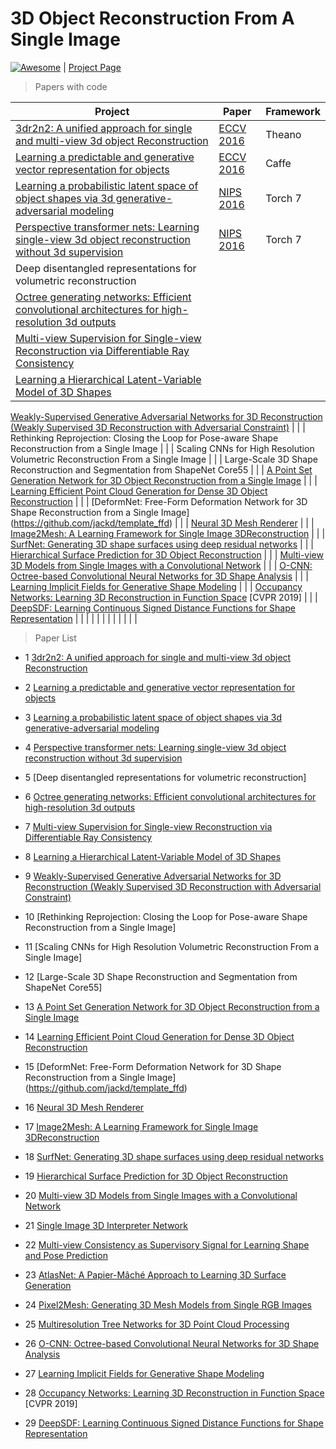 # 3D Object Reconstruction From A Single Image

<a href="https://github.com/sindresorhus/awesome"><img src="https://cdn.rawgit.com/sindresorhus/awesome/d7305f38d29fed78fa85652e3a63e154dd8e8829/media/badge.svg" alt="Awesome"/></a> | [Project Page](https://wkqscut.github.io/3d-reconstrution/)

>Papers with code 

| Project | Paper | Framework
| ---  | --- | --- |
|[3dr2n2: A unified approach for single and multi-view 3d object Reconstruction](https://github.com/chrischoy/3D-R2N2) | [ECCV 2016](https://arxiv.org/abs/1604.00449) | Theano |
[Learning a predictable and generative vector representation for objects](https://github.com/rohitgirdhar/GenerativePredictableVoxels) | [ECCV 2016](https://arxiv.org/abs/1603.08637) | Caffe |
[Learning a probabilistic latent space of object shapes via 3d generative-adversarial modeling](https://github.com/zck119/3dgan-release) | [NIPS 2016](http://3dgan.csail.mit.edu/papers/3dgan_nips.pdf) | Torch 7 |
[Perspective transformer nets: Learning single-view 3d object reconstruction without 3d supervision](https://github.com/xcyan/nips16_PTN) | [NIPS 2016](https://papers.nips.cc/paper/6206-perspective-transformer-nets-learning-single-view-3d-object-reconstruction-without-3d-supervision.pdf) | Torch 7 |
Deep disentangled representations for volumetric reconstruction | | |
[Octree generating networks: Efficient convolutional architectures for high-resolution 3d outputs](https://github.com/lmb-freiburg/ogn) | []() | []()|
[Multi-view Supervision for Single-view Reconstruction via Differentiable Ray Consistency](https://github.com/shubhtuls/drc) | []() | []() |
[Learning a Hierarchical Latent-Variable Model of 3D Shapes](https://github.com/lorenmt/vsl) | []() | []() |
[Weakly-Supervised Generative Adversarial Networks for 3D Reconstruction
(Weakly Supervised 3D Reconstruction with Adversarial Constraint)](https://github.com/jgwak/McRecon) | []() | []() |
Rethinking Reprojection: Closing the Loop for Pose-aware Shape Reconstruction from a Single Image | []() | []() |
Scaling CNNs for High Resolution Volumetric Reconstruction From a Single Image | []() | []() |
Large-Scale 3D Shape Reconstruction and Segmentation from ShapeNet Core55 | []() | []() |
[A Point Set Generation Network for 3D Object Reconstruction from a Single Image](https://github.com/fanhqme/PointSetGeneration)  | []() | []() |
[Learning Efficient Point Cloud Generation for Dense 3D Object Reconstruction](https://github.com/ericlin79119/3D-point-cloud-generation) | []() | []() |
[DeformNet: Free-Form Deformation Network for 3D Shape Reconstruction from a Single Image]
(https://github.com/jackd/template_ffd)
 | []() | []() |
[Neural 3D Mesh Renderer](https://github.com/hiroharu-kato/mesh_reconstruction) | []() | []() |
[Image2Mesh: A Learning Framework for Single Image 3DReconstruction](https://github.com/jhonykaesemodel/image2mesh) | []() | []() |
[SurfNet: Generating 3D shape surfaces using deep residual networks](https://github.com/sinhayan/surfnet) | []() | []() |
[Hierarchical Surface Prediction for 3D Object Reconstruction](https://github.com/chaene/hsp) | []() | []() |
[Multi-view 3D Models from Single Images with a Convolutional Network](https://github.com/lmb-freiburg/mv3d) | []() | []() |
[O-CNN: Octree-based Convolutional Neural Networks for 3D Shape Analysis](https://github.com/Microsoft/O-CNN) | []() | []() |
[Learning Implicit Fields for Generative Shape Modeling](https://github.com/czq142857/implicit-decoder) | []() | []() |
[Occupancy Networks: Learning 3D Reconstruction in Function Space](https://github.com/autonomousvision/occupancy_networks) [CVPR 2019] | []() | []() |
[DeepSDF: Learning Continuous Signed Distance Functions for Shape Representation](https://github.com/hassony2/shape_sdf) | []() | []() |
[]() | []() | []() |
[]() | []() | []() |
[]() | []() | []() |


 
> Paper List
* 1 [3dr2n2: A unified approach for single and multi-view 3d object Reconstruction](https://github.com/chrischoy/3D-R2N2)

* 2 [Learning a predictable and generative vector representation for objects](https://github.com/rohitgirdhar/GenerativePredictableVoxels)

* 3 [Learning a probabilistic latent space of object shapes via 3d generative-adversarial modeling](https://github.com/zck119/3dgan-release)

* 4 [Perspective transformer nets: Learning single-view 3d object reconstruction without 3d supervision](https://github.com/xcyan/nips16_PTN)

* 5 [Deep disentangled representations for volumetric reconstruction]

* 6 [Octree generating networks: Efficient convolutional architectures for high-resolution 3d outputs](https://github.com/lmb-freiburg/ogn)

* 7 [Multi-view Supervision for Single-view Reconstruction via Differentiable Ray Consistency](https://github.com/shubhtuls/drc)

* 8 [Learning a Hierarchical Latent-Variable Model of 3D Shapes](https://github.com/lorenmt/vsl)

* 9 [Weakly-Supervised Generative Adversarial Networks for 3D Reconstruction
(Weakly Supervised 3D Reconstruction with Adversarial Constraint)](https://github.com/jgwak/McRecon)

* 10 [Rethinking Reprojection: Closing the Loop for Pose-aware Shape Reconstruction from a Single Image]

* 11 [Scaling CNNs for High Resolution Volumetric Reconstruction From a Single Image]

* 12 [Large-Scale 3D Shape Reconstruction and Segmentation from ShapeNet Core55]

* 13 [A Point Set Generation Network for 3D Object Reconstruction from a Single Image](https://github.com/fanhqme/PointSetGeneration) 

* 14 [Learning Efficient Point Cloud Generation for Dense 3D Object Reconstruction](https://github.com/ericlin79119/3D-point-cloud-generation)

* 15 [DeformNet: Free-Form Deformation Network for 3D Shape Reconstruction from a Single Image]
(https://github.com/jackd/template_ffd)

* 16 [Neural 3D Mesh Renderer](https://github.com/hiroharu-kato/mesh_reconstruction)

* 17 [Image2Mesh: A Learning Framework for Single Image 3DReconstruction](https://github.com/jhonykaesemodel/image2mesh)

* 18 [SurfNet: Generating 3D shape surfaces using deep residual networks](https://github.com/sinhayan/surfnet)

* 19 [Hierarchical Surface Prediction for 3D Object Reconstruction](https://github.com/chaene/hsp)

* 20 [Multi-view 3D Models from Single Images with a Convolutional Network](https://github.com/lmb-freiburg/mv3d)

* 21 [Single Image 3D Interpreter Network](https://github.com/jiajunwu/3dinn)

* 22 [Multi-view Consistency as Supervisory Signal for Learning Shape and Pose Prediction](https://github.com/shubhtuls/mvcSnP)

* 23 [AtlasNet: A Papier-Mâché Approach to Learning 3D Surface Generation](https://github.com/ThibaultGROUEIX/AtlasNet)

* 24 [Pixel2Mesh: Generating 3D Mesh Models from Single RGB Images](https://github.com/nywang16/Pixel2Mesh)

* 25 [Multiresolution Tree Networks for 3D Point Cloud Processing](https://github.com/matheusgadelha/MRTNet)

* 26 [O-CNN: Octree-based Convolutional Neural Networks for 3D Shape Analysis](https://github.com/Microsoft/O-CNN)

* 27 [Learning Implicit Fields for Generative Shape Modeling](https://github.com/czq142857/implicit-decoder)

* 28 [Occupancy Networks: Learning 3D Reconstruction in Function Space](https://github.com/autonomousvision/occupancy_networks) [CVPR 2019]

* 29 [DeepSDF: Learning Continuous Signed Distance Functions for Shape Representation](https://github.com/hassony2/shape_sdf)
